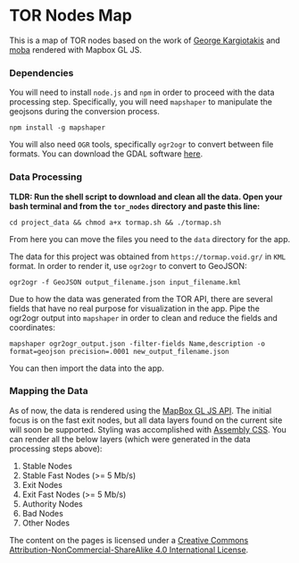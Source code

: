 # TOR Nodes Map

This is a map of TOR nodes based on the work of [George Kargiotakis](https://github.com/kargig) and [moba](https://github.com/moba) rendered with Mapbox GL JS.

### Dependencies

You will need to install `node.js` and `npm` in order to proceed with the data processing step. Specifically, you will need `mapshaper` to manipulate the geojsons during the conversion process.

```
npm install -g mapshaper
```

You will also need `OGR` tools, specifically `ogr2ogr` to convert between file formats. You can download the GDAL software [here](http://www.gdal.org/).

### Data Processing

**TLDR: Run the shell script to download and clean all the data. Open your bash terminal and from the `tor_nodes` directory and paste this line:**

```
cd project_data && chmod a+x tormap.sh && ./tormap.sh
```

From here you can move the files you need to the `data` directory for the app.

The data for this project was obtained from `https://tormap.void.gr/` in `KML` format. In order to render it, use `ogr2ogr` to convert to GeoJSON:

```
ogr2ogr -f GeoJSON output_filename.json input_filename.kml
```

Due to how the data was generated from the TOR API, there are several fields that have no real purpose for visualization in the app. Pipe the ogr2ogr output into `mapshaper` in order to clean and reduce the fields and coordinates:

```
mapshaper ogr2ogr_output.json -filter-fields Name,description -o format=geojson precision=.0001 new_output_filename.json
```

You can then import the data into the app.

### Mapping the Data

As of now, the data is rendered using the [MapBox GL JS API](https://www.mapbox.com/mapbox-gl-js/api/). The initial focus is on the fast exit nodes, but all data layers found on the current site will soon be supported. Styling was accomplished with [Assembly CSS](https://www.mapbox.com/assembly/). You can render all the below layers (which were generated in the data processing steps above):

1. Stable Nodes
2. Stable Fast Nodes (>= 5 Mb/s)
3. Exit Nodes
4. Exit Fast Nodes (>= 5 Mb/s)
5. Authority Nodes
6. Bad Nodes
7. Other Nodes

The content on the pages is licensed under a [Creative Commons Attribution-NonCommercial-ShareAlike 4.0 International License](http://creativecommons.org/licenses/by-nc-sa/4.0/).
